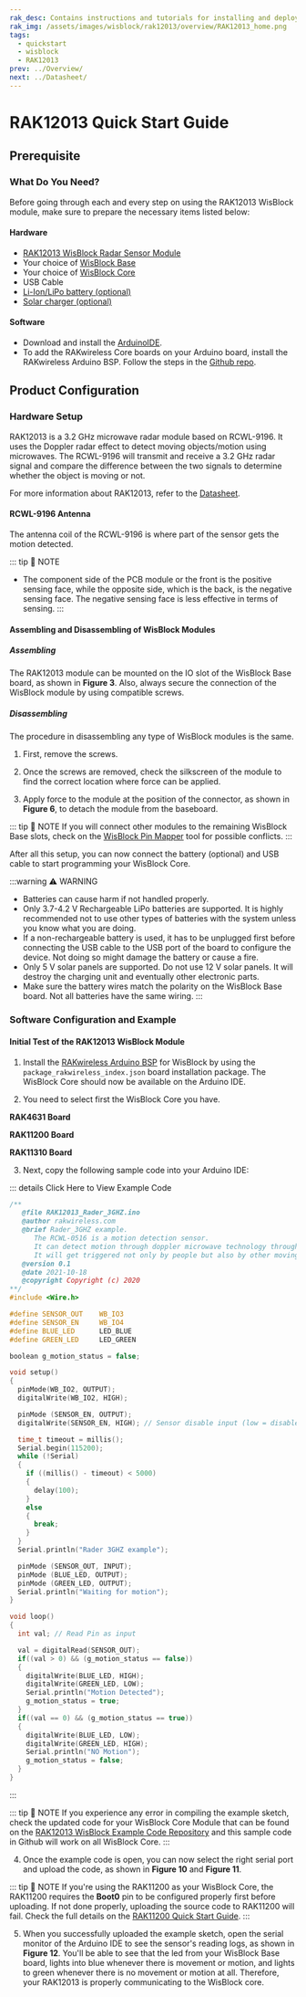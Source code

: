 ```yaml
---
rak_desc: Contains instructions and tutorials for installing and deploying your RAK12013. Instructions are written in a detailed and step-by-step manner for an easier experience in setting up your device. Aside from the hardware configuration, it also contains a software setup that includes detailed example codes that will help you get started.
rak_img: /assets/images/wisblock/rak12013/overview/RAK12013_home.png
tags:
  - quickstart
  - wisblock
  - RAK12013
prev: ../Overview/
next: ../Datasheet/
---
```


# RAK12013 Quick Start Guide

## Prerequisite

### What Do You Need?

Before going through each and every step on using the RAK12013 WisBlock module, make sure to prepare the necessary items listed below:

#### Hardware

- [RAK12013 WisBlock Radar Sensor Module](https://store.rakwireless.com/products/rak12013-wisblock-radar-sensor?utm_source=RAK12013&utm_medium=Document&utm_campaign=BuyFromStore)
- Your choice of [WisBlock Base](https://store.rakwireless.com/collections/wisblock-base)
- Your choice of [WisBlock Core](https://store.rakwireless.com/collections/wisblock-core)
- USB Cable
- [Li-Ion/LiPo battery (optional)](https://store.rakwireless.com/collections/wisblock-accessory/products/battery-connector-cable?utm_source=BatteryConnector&utm_medium=Document&utm_campaign=BuyFromStore)
- [Solar charger (optional)](https://store.rakwireless.com/collections/wisblock-accessory/products/solar-panel-connector-cable?utm_source=SolarPanelConnector&utm_medium=Document&utm_campaign=BuyFromStore)


#### Software

- Download and install the [ArduinoIDE](https://www.arduino.cc/en/Main/Software).
- To add the RAKwireless Core boards on your Arduino board, install the RAKwireless Arduino BSP. Follow the steps in the [Github repo](https://github.com/RAKWireless/RAKwireless-Arduino-BSP-Index).

## Product Configuration

### Hardware Setup

RAK12013 is a 3.2&nbsp;GHz microwave radar module based on RCWL-9196. It uses the Doppler radar effect to detect moving objects/motion using microwaves. The RCWL-9196 will transmit and receive a 3.2&nbsp;GHz radar signal and compare the difference between the two signals to determine whether the object is moving or not.

For more information about RAK12013, refer to the [Datasheet](../Datasheet/).

<rk-img
  src="/assets/images/wisblock/rak12013/quickstart/rak12013-assembly.png"
  width="50%"
  caption="RAK12013 connection to WisBlock Base"
/>

#### RCWL-9196 Antenna

<rk-img
  src="/assets/images/wisblock/rak12013/quickstart/rak12013-antenna.png"
  width="60%"
  caption="WisBlock Radar Sensor Antenna Coil"
/>

The antenna coil of the RCWL-9196 is where part of the sensor gets the motion detected.

::: tip 📝 NOTE
 - The component side of the PCB module or the front is the positive sensing face, while the opposite side, which is the back, is the negative sensing face. The negative sensing face is less effective in terms of sensing.
:::

#### Assembling and Disassembling of WisBlock Modules

##### Assembling

The RAK12013 module can be mounted on the IO slot of the WisBlock Base board, as shown in **Figure 3**. Also, always secure the connection of the WisBlock module by using compatible screws.

<rk-img
  src="/assets/images/wisblock/rak12013/quickstart/mounting-mechanism.png"
  width="60%"
  caption="RAK12013 mounting connection to WisBlock Base module"
/>

##### Disassembling

The procedure in disassembling any type of WisBlock modules is the same.

1. First, remove the screws.

<rk-img
  src="/assets/images/wisblock/rak12013/quickstart/removing_screw.png"
  width="70%"
  caption="Removing screws from the WisBlock module"
/>

2. Once the screws are removed, check the silkscreen of the module to find the correct location where force can be applied.

<rk-img
  src="/assets/images/wisblock/rak12013/quickstart/detach_silkscreen.png"
  width="70%"
  caption="Detaching silkscreen on the WisBlock module"
/>

3. Apply force to the module at the position of the connector, as shown in **Figure 6**, to detach the module from the baseboard.

<rk-img
  src="/assets/images/wisblock/rak12013/quickstart/detach_module.png"
  width="70%"
  caption="Applying even forces on the proper location of a WisBlock module"
/>

::: tip 📝 NOTE
If you will connect other modules to the remaining WisBlock Base slots, check on the [WisBlock Pin Mapper](https://docs.rakwireless.com/Knowledge-Hub/Pin-Mapper/) tool for possible conflicts.
:::

After all this setup, you can now connect the battery (optional) and USB cable to start programming your WisBlock Core.

:::warning ⚠️ WARNING
- Batteries can cause harm if not handled properly.
- Only 3.7-4.2&nbsp;V Rechargeable LiPo batteries are supported. It is highly recommended not to use other types of batteries with the system unless you know what you are doing.
- If a non-rechargeable battery is used, it has to be unplugged first before connecting the USB cable to the USB port of the board to configure the device. Not doing so might damage the battery or cause a fire.
- Only 5&nbsp;V solar panels are supported. Do not use 12&nbsp;V solar panels. It will destroy the charging unit and eventually other electronic parts.
- Make sure the battery wires match the polarity on the WisBlock Base board. Not all batteries have the same wiring.
:::

### Software Configuration and Example

#### Initial Test of the RAK12013 WisBlock Module

1. Install the [RAKwireless Arduino BSP](https://github.com/RAKWireless/RAKwireless-Arduino-BSP-Index) for WisBlock by using the `package_rakwireless_index.json` board installation package. The WisBlock Core should now be available on the Arduino IDE.

2. You need to select first the WisBlock Core you have.

**RAK4631 Board**

<rk-img
  src="/assets/images/wisblock/rak12013/quickstart/rak4631-board.png"
  width="100%"
  caption="Selecting RAK4631 as WisBlock Core"
/>

**RAK11200 Board**

<rk-img
  src="/assets/images/wisblock/rak12013/quickstart/rak11200-board.png"
  width="100%"
  caption="Selecting RAK11200 as WisBlock Core"
/>

**RAK11310 Board**

<rk-img
  src="/assets/images/wisblock/rak12013/quickstart/rak11310-board.png"
  width="100%"
  caption="Selecting RAK11310 as WisBlock Core"
/>

3. Next, copy the following sample code into your Arduino IDE:

::: details Click Here to View Example Code
```c
/**
   @file RAK12013_Rader_3GHZ.ino
   @author rakwireless.com
   @brief Rader_3GHZ example.
      The RCWL-0516 is a motion detection sensor.
      It can detect motion through doppler microwave technology through walls or other materials.
      It will get triggered not only by people but also by other moving objects.
   @version 0.1
   @date 2021-10-18
   @copyright Copyright (c) 2020
**/
#include <Wire.h>

#define SENSOR_OUT    WB_IO3
#define SENSOR_EN     WB_IO4
#define BLUE_LED      LED_BLUE
#define GREEN_LED     LED_GREEN

boolean g_motion_status = false;

void setup()
{
  pinMode(WB_IO2, OUTPUT);
  digitalWrite(WB_IO2, HIGH);

  pinMode (SENSOR_EN, OUTPUT);
  digitalWrite(SENSOR_EN, HIGH); // Sensor disable input (low = disable)

  time_t timeout = millis();
  Serial.begin(115200);
  while (!Serial)
  {
    if ((millis() - timeout) < 5000)
    {
      delay(100);
    }
    else
    {
      break;
    }
  }
  Serial.println("Rader 3GHZ example");

  pinMode (SENSOR_OUT, INPUT);
  pinMode (BLUE_LED, OUTPUT);
  pinMode (GREEN_LED, OUTPUT);
  Serial.println("Waiting for motion");
}

void loop()
{
  int val; // Read Pin as input

  val = digitalRead(SENSOR_OUT);
  if((val > 0) && (g_motion_status == false))
  {
    digitalWrite(BLUE_LED, HIGH);
    digitalWrite(GREEN_LED, LOW);
    Serial.println("Motion Detected");
    g_motion_status = true;
  }
  if((val == 0) && (g_motion_status == true))
  {
    digitalWrite(BLUE_LED, LOW);
    digitalWrite(GREEN_LED, HIGH);
    Serial.println("NO Motion");
    g_motion_status = false;
  }
}

```
:::

::: tip 📝 NOTE
If you experience any error in compiling the example sketch, check the updated code for your WisBlock Core Module that can be found on the [RAK12013 WisBlock Example Code Repository](https://github.com/RAKWireless/WisBlock/tree/master/examples/common/IO/RAK12013_Radar_3GHZ) and this sample code in Github will work on all WisBlock Core.
:::

4. Once the example code is open, you can now select the right serial port and upload the code, as shown in **Figure 10** and **Figure 11**.

::: tip 📝 NOTE
If you're using the RAK11200 as your WisBlock Core, the RAK11200 requires the **Boot0** pin to be configured properly first before uploading. If not done properly, uploading the source code to RAK11200 will fail. Check the full details on the [RAK11200 Quick Start Guide](https://docs.rakwireless.com/Product-Categories/WisBlock/RAK11200/Quickstart/#uploading-to-wisblock).
:::

<rk-img
  src="/assets/images/wisblock/rak12013/quickstart/rak4631-selectport.png"
  width="100%"
  caption="Selecting the correct Serial Port"
/>

<rk-img
  src="/assets/images/wisblock/rak12013/quickstart/rak4631-upload.png"
  width="100%"
  caption="Uploading the RAK12013 example code"
/>

5. When you successfully uploaded the example sketch, open the serial monitor of the Arduino IDE to see the sensor's reading logs, as shown in **Figure 12**. You'll be able to see that the led from your WisBlock Base board, lights into blue whenever there is movement or motion, and lights to green whenever there is no movement or motion at all. Therefore, your RAK12013 is properly communicating to the WisBlock core.

<rk-img
  src="/assets/images/wisblock/rak12013/quickstart/rak12013-serial.png"
  width="80%"
  caption="RAK12013 Radar Sensor readings"
/>